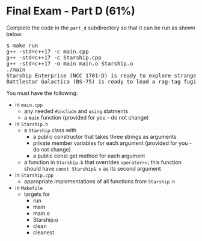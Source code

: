# Final Exam - Part D (61%)

Complete the code in the `part_d` subdirectory so that it can be run as shown below:

<pre>$ make run
g++ -std=c++17 -c main.cpp
g++ -std=c++17 -c Starship.cpp
g++ -std=c++17 -o main main.o Starship.o
./main
Starship Enterprise (NCC 1701-D) is ready to explore strange new worlds.
Battlestar Galactica (BS-75) is ready to lead a rag-tag fugitive fleet.
</pre>

You must have the following:
* in `main.cpp`
  - any needed `#include` and `using` statments
  - a `main` function (provided for you - do not change)
* in `Starship.h` 
  - a `Starship` class with
    * a public constructor that takes three strings as arguments
    * private member variables for each argument (provided for you - do not change)
    * a public const get method for each argument
  - a function in `Starship.h` that overrides `operator<<`; this function should have `const Starship& s` as its second argument
* in `Starship.cpp`
  - appropriate implementations of all functions from `Starship.h`
* in `Makefile`
  - targets for
    * run
	* main
	* main.o
	* Starship.o
	* clean
	* cleanest

